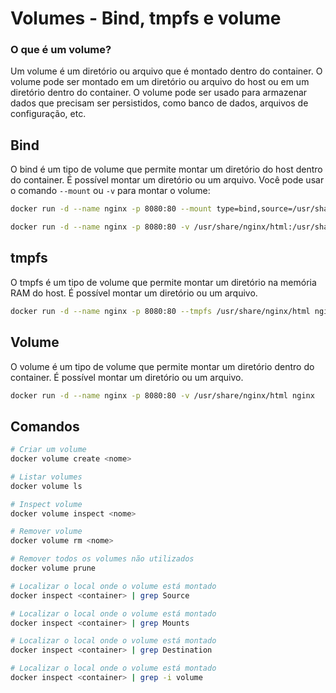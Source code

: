 # Volumes - Bind, tmpfs e volume

### O que é um volume?

Um volume é um diretório ou arquivo que é montado dentro do container. O volume pode ser montado em um diretório ou arquivo do host ou em um diretório dentro do container. O volume pode ser usado para armazenar dados que precisam ser persistidos, como banco de dados, arquivos de configuração, etc.

## Bind

O bind é um tipo de volume que permite montar um diretório do host dentro do container. É possível montar um diretório ou um arquivo. Você pode usar o comando `--mount` ou `-v` para montar o volume:

```bash
docker run -d --name nginx -p 8080:80 --mount type=bind,source=/usr/share/nginx/html,target=/usr/share/nginx/html nginx
```

```bash
docker run -d --name nginx -p 8080:80 -v /usr/share/nginx/html:/usr/share/nginx/html nginx
```

## tmpfs

O tmpfs é um tipo de volume que permite montar um diretório na memória RAM do host. É possível montar um diretório ou um arquivo.

```bash
docker run -d --name nginx -p 8080:80 --tmpfs /usr/share/nginx/html nginx
```

## Volume

O volume é um tipo de volume que permite montar um diretório dentro do container. É possível montar um diretório ou um arquivo.

```bash
docker run -d --name nginx -p 8080:80 -v /usr/share/nginx/html nginx
```

## Comandos

```bash
# Criar um volume
docker volume create <nome>

# Listar volumes
docker volume ls

# Inspect volume
docker volume inspect <nome>

# Remover volume
docker volume rm <nome>

# Remover todos os volumes não utilizados
docker volume prune
```

```bash	
# Localizar o local onde o volume está montado
docker inspect <container> | grep Source

# Localizar o local onde o volume está montado
docker inspect <container> | grep Mounts

# Localizar o local onde o volume está montado
docker inspect <container> | grep Destination

# Localizar o local onde o volume está montado
docker inspect <container> | grep -i volume
